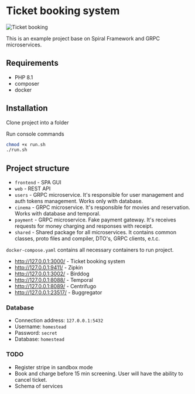 # Ticket booking system

![Ticket booking](https://user-images.githubusercontent.com/773481/204212124-d6de2a92-5450-40e6-9438-effce70741b2.jpg)

This is an example project base on Spiral Framework and GRPC microservices.

## Requirements

- PHP 8.1
- composer 
- docker

## Installation

Clone project into a folder 

Run console commands

```bash
chmod +x run.sh
./run.sh
```

## Project structure

- `frontend` - SPA GUI
- `web` - REST API
- `users` - GRPC microservice. It's responsible for user management and auth tokens management. Works only with database.
- `cinema` - GRPC microservice. It's responsible for movies and reservation. Works with database and temporal.
- `payment` - GRPC microservice. Fake payment gateway. It's receives requests for money charging and responses with receipt.
- `shared` - Shared package for all microservices. It contains common classes, proto files and compiler, DTO's, GRPC clients, e.t.c.

`docker-compose.yaml` contains all necessary containers to run project.
 - http://127.0.0.1:3000/ - Ticket booking system
 - http://127.0.0.1:9411/ - Zipkin
 - http://127.0.0.1:3002/ - Birddog
 - http://127.0.0.1:8088/ - Temporal
 - http://127.0.0.1:8089/ - Centrifugo
- http://127.0.0.1:23517/ - Buggregator

### Database

 - Connection address: `127.0.0.1:5432`
 - Username: `homestead`
 - Password: `secret`
 - Database: `homestead`


### TODO

- Register stripe in sandbox mode
- Book and charge before 15 min screening. User will have the ability to cancel ticket.
- Schema of services
